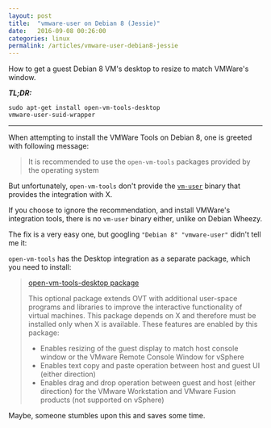 ```yaml
---
layout: post
title:  "vmware-user on Debian 8 (Jessie)"
date:   2016-09-08 00:26:00
categories: linux
permalink: /articles/vmware-user-debian8-jessie
---
```


How to get a guest Debian 8 VM's desktop to resize to match VMWare's window.

***TL;DR:***

```
sudo apt-get install open-vm-tools-desktop
vmware-user-suid-wrapper
```

---

When attempting to install the VMWare Tools on Debian 8, one is greeted with following message:

> It is recommended to use the `open-vm-tools` packages provided by the operating system

But unfortunately, `open-vm-tools` don't provide the [`vm-user`](https://pubs.vmware.com/vsphere-50/index.jsp?topic=%2Fcom.vmware.vmtools.install.doc%2FGUID-FB7FA658-7622-4680-BD9F-7A6670C12794.html) binary that provides the integration with X.

If you choose to ignore the recommendation, and install VMWare's integration tools, there is no `vm-user` binary either, unlike on Debian Wheezy.

The fix is a very easy one, but googling `"Debian 8" "vmware-user"` didn't tell me it:

`open-vm-tools` has the Desktop integration as a separate package, which you need to install:

> [open-vm-tools-desktop package](https://kb.vmware.com/selfservice/microsites/search.do?language=en_US&cmd=displayKC&externalId=2073803)
> 
> This optional package extends OVT with additional user-space programs and libraries to improve the interactive functionality of virtual machines. This package depends on X and therefore must be installed only when X is available. These features are enabled by this package:
> <ul><li>Enables resizing of the guest display to match host console window or the VMware Remote Console Window for vSphere</li>
> <li>Enables text copy and paste operation between host and guest UI (either direction)</li>
> <li>Enables drag and drop operation between guest and host (either direction) for the VMware Workstation and VMware Fusion products (not supported on vSphere) </li></ul>

Maybe, someone stumbles upon this and saves some time.
